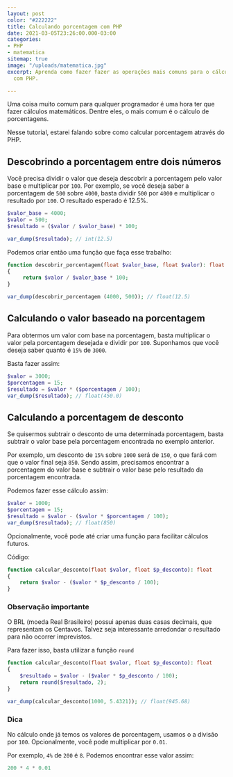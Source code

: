 ```yaml
---
layout: post
color: "#222222"
title: Calculando porcentagem com PHP
date: 2021-03-05T23:26:00.000-03:00
categories:
- PHP
- matematica
sitemap: true
image: "/uploads/matematica.jpg"
excerpt: Aprenda como fazer fazer as operações mais comuns para o cálculo de porcentagem
  com PHP.

---
```

Uma coisa muito comum para qualquer programador é uma hora ter que fazer cálculos matemáticos. Dentre eles, o mais comum é o cálculo de porcentagens.

Nesse tutorial, estarei falando sobre como calcular porcentagem através do PHP.

## Descobrindo a porcentagem entre dois números

Você precisa dividir o valor que deseja descobrir a porcentagem pelo valor base e multiplicar por `100`. Por exemplo, se você deseja saber a porcentagem de `500` sobre `4000`, basta dividir `500` por `4000` e multiplicar o resultado por `100`. O resultado esperado é 12.5%.

```php
$valor_base = 4000;
$valor = 500;
$resultado = ($valor / $valor_base) * 100;

var_dump($resultado); // int(12.5)
```

Podemos criar então uma função que faça esse trabalho:

```php
function descobrir_porcentagem(float $valor_base, float $valor): float
{
     return $valor / $valor_base * 100;
}

var_dump(descobrir_porcentagem (4000, 500)); // float(12.5)
```

## Calculando o valor baseado na porcentagem

Para obtermos um valor com base na porcentagem, basta multiplicar o valor pela porcentagem desejada e dividir por `100`. Suponhamos que você deseja saber quanto é `15%` de `3000`.

Basta fazer assim:

```php
$valor = 3000;
$porcentagem = 15;
$resultado = $valor * ($porcentagem / 100);
var_dump($resultado); // float(450.0)
```

## Calculando a porcentagem de desconto

Se quisermos subtrair o desconto de uma determinada porcentagem, basta subtrair o valor base pela porcentagem encontrada no exemplo anterior.

Por exemplo, um desconto de `15%` sobre `1000` será de `150`, o que fará com que o valor final seja `850`. Sendo assim, precisamos encontrar a porcentagem do valor base e subtrair o valor base pelo resultado da porcentagem encontrada.

Podemos fazer esse cálculo assim:

```php
$valor = 1000;
$porcentagem = 15;
$resultado = $valor - ($valor * $porcentagem / 100);
var_dump($resultado); // float(850)
```

Opcionalmente, você pode até criar uma função para facilitar cálculos futuros.

Código:

```php
function calcular_desconto(float $valor, float $p_desconto): float 
{
    return $valor - ($valor * $p_desconto / 100); 
}
```

### Observação importante

O BRL (moeda Real Brasileiro) possui apenas duas casas decimais, que representam os Centavos. Talvez seja interessante arredondar o resultado para não ocorrer imprevistos.

Para fazer isso, basta utilizar a função `round`

```php
function calcular_desconto(float $valor, float $p_desconto): float 
{
    $resultado = $valor - ($valor * $p_desconto / 100);
    return round($resultado, 2);
}

var_dump(calcular_desconto(1000, 5.4321)); // float(945.68)
```

### Dica

No cálculo onde já temos os valores de porcentagem, usamos o a divisão por `100`. Opcionalmente, você pode multiplicar por `0.01`.

Por exemplo,  `4%` de `200` é `8`. Podemos encontrar esse valor assim:

```php
200 * 4 * 0.01
```